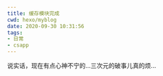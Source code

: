 ```yaml
---
title: 缓存模块完成
cwd: hexo/myblog
date: 2020-09-30 10:31:56
tags:
- 日常
- csapp
---
```


说实话，现在有点心神不宁的...三次元的破事儿真的烦...


